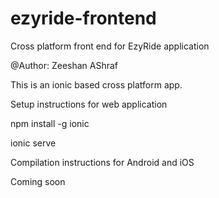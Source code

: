 # ezyride-frontend
Cross platform front end for EzyRide application

@Author: Zeeshan AShraf

This is an ionic based cross platform app.

Setup instructions for web application

npm install -g ionic

ionic serve

Compilation instructions for Android and iOS

Coming soon
